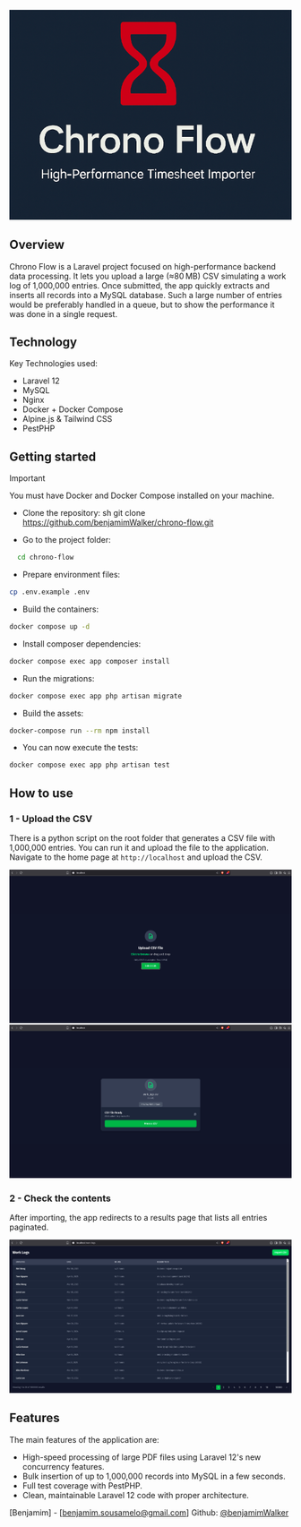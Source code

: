 ![Project logo](https://raw.githubusercontent.com/benjamimWalker/chrono-flow/master/assets/logo.png)

## Overview

Chrono Flow is a Laravel project focused on high-performance backend data processing. It lets you upload a large (≈80 MB) CSV simulating a work log of 1,000,000 entries. Once submitted, the app quickly extracts and inserts all records into a MySQL database. Such a large number of entries would be preferably handled in a queue, but to show the performance it was done in a single request.

## Technology

Key Technologies used:

* Laravel 12
* MySQL
* Nginx
* Docker + Docker Compose
* Alpine.js & Tailwind CSS
* PestPHP

## Getting started

> [!IMPORTANT]  
> You must have Docker and Docker Compose installed on your machine.

* Clone the repository:
  sh
  git clone https://github.com/benjamimWalker/chrono-flow.git


* Go to the project folder:
```sh
  cd chrono-flow
```

* Prepare environment files:
```sh
cp .env.example .env
```

* Build the containers:
```sh
docker compose up -d
```

* Install composer dependencies:
```sh
docker compose exec app composer install
```

* Run the migrations:
```sh
docker compose exec app php artisan migrate
```

* Build the assets:
```sh
docker-compose run --rm npm install
```

* You can now execute the tests:
```sh
docker compose exec app php artisan test
```

## How to use

### 1 - Upload the CSV

There is a python script on the root folder that generates a CSV file with 1,000,000 entries. You can run it and upload the file to the application.
Navigate to the home page at `http://localhost` and upload the CSV.

![Content creation image](https://raw.githubusercontent.com/benjamimWalker/chrono-flow/master/assets/home.png)
![Content creation image](https://raw.githubusercontent.com/benjamimWalker/chrono-flow/master/assets/ready.png)

### 2 - Check the contents
After importing, the app redirects to a results page that lists all entries paginated.

![Content creation image](https://raw.githubusercontent.com/benjamimWalker/chrono-flow/master/assets/list.png)

## Features

The main features of the application are:
- High-speed processing of large PDF files using Laravel 12's new concurrency features.
- Bulk insertion of up to 1,000,000 records into MySQL in a few seconds.
- Full test coverage with PestPHP.
- Clean, maintainable Laravel 12 code with proper architecture.

[Benjamim] - [benjamim.sousamelo@gmail.com]
Github: [@benjamimWalker](https://github.com/benjamimWalker) 
